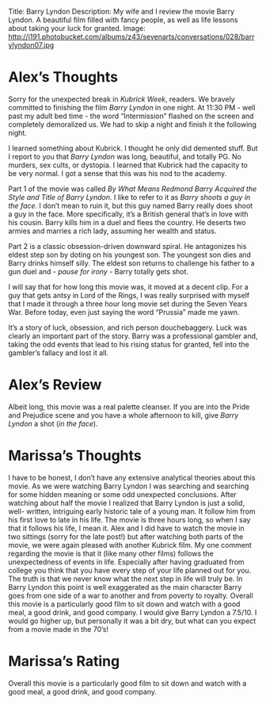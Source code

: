 Title: Barry Lyndon
Description: My wife and I review the movie Barry Lyndon.  A beautiful film filled with fancy people, as well as life lessons about taking your luck for granted.
Image: http://i191.photobucket.com/albums/z43/sevenarts/conversations/028/barrylyndon07.jpg 

# Alex’s Thoughts

Sorry for the unexpected break in *Kubrick Week*, readers.  We bravely committed to finishing the film *Barry Lyndon* in one night.  At 11:30 PM - well past my adult bed time - the word “Intermission” flashed on the screen and completely demoralized us.  We had to skip a night and finish it the following night.

I learned something about Kubrick.  I thought he only did demented stuff.  But I report to you that *Barry Lyndon* was long, beautiful, and totally PG.  No murders, sex cults, or dystopia.  I learned that Kubrick had the capacity to be very normal.  I got a sense that this was his nod to the academy.

Part 1 of the movie was called *By What Means Redmond Barry Acquired the Style and Title of Barry Lyndon*.  I like to refer to it as *Barry shoots a guy in the face*.  I don’t mean to ruin it, but this guy named Barry really does shoot a guy in the face.  More specifically, it’s a British general that’s in love with his cousin.  Barry kills him in a duel and flees the country.  He deserts two armies and marries a rich lady, assuming her wealth and status.

Part 2 is a classic obsession-driven downward spiral.  He antagonizes his eldest step son by doting on his youngest son.  The youngest son dies and Barry drinks himself silly.  The eldest son returns to challenge his father to a gun duel and - *pause for irony* - Barry totally gets shot.

I will say that for how long this movie was, it moved at a decent clip.  For a guy that gets antsy in Lord of the Rings, I was really surprised with myself that I made it through a three hour long movie set during the Seven Years War.  Before today, even just saying the word “Prussia” made me yawn.

It’s a story of luck, obsession, and rich person douchebaggery.  Luck was clearly an important part of the story.  Barry was a professional gambler and, taking the odd events that lead to his rising status for granted, fell into the gambler’s fallacy and lost it all.

# Alex’s Review

Albeit long, this movie was a real palette cleanser.  If you are into the Pride and Prejudice scene and you have a whole afternoon to kill, give *Barry Lyndon* a shot (*in the face*).

<i class="fa fa-star"></i>
<i class="fa fa-star"></i>
<i class="fa fa-star"></i>
<i class="fa fa-star"></i>
<i class="fa fa-star"></i>
<i class="fa fa-star"></i>
<i class="fa fa-star"></i>
<i class="fa fa-star-o"></i>
<i class="fa fa-star-o"></i>
<i class="fa fa-star-o"></i>

# Marissa’s Thoughts

I have to be honest, I don’t have any extensive analytical theories about this movie. As we were watching Barry Lyndon I was searching and searching for some hidden meaning or some odd unexpected conclusions. After watching about half the movie I realized that Barry Lyndon is just a solid, well- written, intriguing early historic tale of a young man. It follow him from his first love to late in his life. The movie is three hours long, so when I say that it follows his life, I mean it. Alex and I did have to watch the movie in two sittings (sorry for the late post!) but after watching both parts of the movie, we were again pleased with another Kubrick film. 
My one comment regarding the movie is that it (like many other films) follows the unexpectedness of events in life. Especially after having graduated from college you think that you have every step of your life planned out for you. The truth is that we never know what the next step in life will truly be. In Barry Lyndon this point is well exaggerated as the main character Barry goes from one side of a war to another and from poverty to royalty. Overall this movie is a particularly good film to sit down and watch with a good meal, a good drink, and good company. I would give Barry Lyndon a 7.5/10. I would go higher up, but personally it was a bit dry, but what can you expect from a movie made in the 70’s! 

# Marissa’s Rating

Overall this movie is a particularly good film to sit down and watch with a good meal, a good drink, and good company.

<i class="fa fa-star"></i>
<i class="fa fa-star"></i>
<i class="fa fa-star"></i>
<i class="fa fa-star"></i>
<i class="fa fa-star"></i>
<i class="fa fa-star"></i>
<i class="fa fa-star"></i>
<i class="fa fa-star-half-o"></i>
<i class="fa fa-star-o"></i>
<i class="fa fa-star-o"></i>